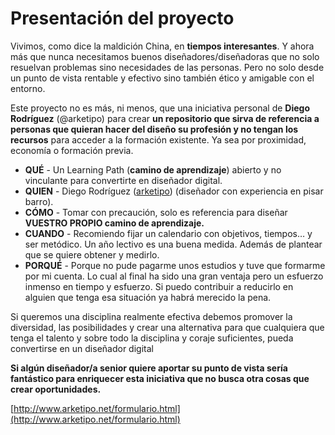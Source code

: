 # Presentación del proyecto

Vivimos, como dice la maldición China, en **tiempos interesantes**. Y ahora más que nunca necesitamos buenos diseñadores/diseñadoras que no solo resuelvan problemas sino necesidades de las personas. Pero no solo desde un punto de vista rentable y efectivo sino también ético y amigable con el entorno.

Este proyecto no es más, ni menos, que una iniciativa personal de **Diego Rodríguez** \(@arketipo\) para crear **un repositorio que sirva de referencia a personas que quieran hacer del diseño su profesión y no tengan los recursos** para acceder a la formación existente. Ya sea por proximidad, economía o formación previa.

* **QUÉ** - Un Learning Path \(**camino de aprendizaje**\) abierto y no vinculante para convertirte en diseñador digital.
* **QUIEN** - Diego Rodríguez \([arketipo](http://arketipo.net)\) \(diseñador con experiencia en pisar barro\).
* **CÓMO** - Tomar con precaución, solo es referencia para diseñar **VUESTRO PROPIO camino de aprendizaje.**
* **CUANDO** - Recomiendo fijar un calendario con objetivos, tiempos… y ser metódico. Un año lectivo es una buena medida. Además de plantear que se quiere obtener y medirlo.
* **PORQUÉ** - Porque no pude pagarme unos estudios y tuve que formarme por mi cuenta. Lo cual al final ha sido una gran ventaja pero un esfuerzo inmenso en tiempo y esfuerzo. Si puedo contribuir a reducirlo en alguien que tenga esa situación ya habrá merecido la pena.

Si queremos una disciplina realmente efectiva debemos promover la diversidad, las posibilidades y crear una alternativa para que cualquiera que tenga el talento y sobre todo la disciplina y coraje suficientes, pueda convertirse en un diseñador digital

**Si algún diseñador/a senior quiere aportar su punto de vista sería fantástico para enriquecer esta iniciativa que no busca otra cosas que crear oportunidades.**

[http://www.arketipo.net/formulario.html](http://www.arketipo.net/formulario.html)

